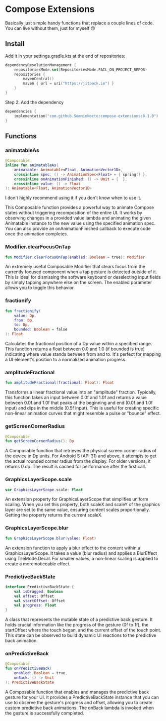 # Compose Extensions

Basically just simple handy functions that replace a couple lines of code. You can live without them, just for myself 🙃

## Install

Add it in your settings.gradle.kts at the end of repositories:

```kotlin
dependencyResolutionManagement {
    repositoriesMode.set(RepositoriesMode.FAIL_ON_PROJECT_REPOS)
    repositories {
        mavenCentral()
        maven { url = uri("https://jitpack.io") }
    }
}
 ```

Step 2. Add the dependency

```kotlin
dependencies {
    implementation("com.github.SomnioNocte:compose-extensions:0.1.0")
}
```

## Functions

### animatableAs
```kotlin
@Composable
inline fun animatableAs(
    animatable: Animatable<Float, AnimationVector1D>,
    crossinline spec: () -> AnimationSpec<Float> = { spring() },
    crossinline onAnimationFinished: () -> Unit = {  },
    crossinline value: () -> Float
): Animatable<Float, AnimationVector1D>
```

I don't highly recommend using it if you don't know when to use it.

This Composable function provides a powerful way to animate Compose states without triggering recomposition of the entire UI. It works by observing changes in a provided value lambda and animating the given Animatable instance to the new value using the specified animation spec. You can also provide an onAnimationFinished callback to execute code once the animation completes.

### Modifier.clearFocusOnTap

```kotlin
fun Modifier.clearFocusOnTap(enabled: Boolean = true): Modifier
```

An extremely useful Composable Modifier that clears focus from the currently focused component when a tap gesture is detected outside of it. This is ideal for dismissing the software keyboard or deselecting input fields by simply tapping anywhere else on the screen. The enabled parameter allows you to toggle this behavior.

### fractionify

```kotlin
fun fractionify(
    value: Dp,
    from: Dp,
    to: Dp,
    bounded: Boolean = false
): Float
```

Calculates the fractional position of a Dp value within a specified range. This function returns a float between 0.0 and 1.0 (if bounded is true) indicating where value stands between from and to. It's perfect for mapping a UI element's position to a normalized animation progress.

### amplitudeFractional

```kotlin
fun amplitudeFractional(fractional: Float): Float
```

Transforms a linear fractional value into an "amplitude" fraction. Typically, this function takes an input between 0.0f and 1.0f and returns a value between 0.0f and 1.0f that peaks at the beginning and end (0.0f and 1.0f input) and dips in the middle (0.5f input). This is useful for creating specific non-linear animation curves that might resemble a pulse or "bounce" effect.

### getScreenCornerRadius

```kotlin
@Composable
fun getScreenCornerRadius(): Dp
```

A Composable function that retrieves the physical screen corner radius of the device in Dp units. For Android S (API 31) and above, it attempts to get the actual rounded corner radius from the display. For older versions, it returns 0.dp. The result is cached for performance after the first call.

### GraphicsLayerScope.scale

```kotlin
var GraphicsLayerScope.scale: Float
```

An extension property for GraphicsLayerScope that simplifies uniform scaling. When you set this property, both scaleX and scaleY of the graphics layer are set to the same value, ensuring content scales proportionally. Getting the property returns the current scaleX.

### GraphicsLayerScope.blur

```kotlin
fun GraphicsLayerScope.blur(value: Float)
```

An extension function to apply a blur effect to the content within a GraphicsLayerScope. It takes a value (blur radius) and applies a BlurEffect using TileMode.Decal. For smaller values, a non-linear scaling is applied to create a more noticeable effect.

### PredictiveBackState

```kotlin
interface PredictiveBackState {
    val isDragged: Boolean
    val offset: Offset
    val startOffset: Offset
    val progress: Float
}
```

A class that represents the mutable state of a predictive back gesture. It holds crucial information like the progress of the gesture (0f to 1f), the startOffset where the touch began, and the current offset of the touch point. This state can be observed to build dynamic UI reactions to the predictive back animation.

### onPredictiveBack

```kotlin
@Composable
fun onPredictiveBack(
    enabled: Boolean = true,
    onBack: () -> Unit
): PredictiveBackState
```

A Composable function that enables and manages the predictive back gesture for your UI. It provides a PredictiveBackState instance that you can use to observe the gesture's progress and offset, allowing you to create custom predictive back animations. The onBack lambda is invoked when the gesture is successfully completed.
